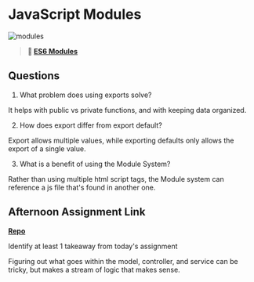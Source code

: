 # JavaScript Modules

![modules](https://bcw.blob.core.windows.net/public/img/1015719031845190)

> **📖 [ES6 Modules](https://codeworksacademy.com/fs-student-guide/resources/wk3/01-Modules)**

## Questions

1. What problem does using exports solve?

  It helps with public vs private functions, and with keeping data organized.

2. How does export differ from export default?

  Export allows multiple values, while exporting defaults only allows the export of a single value.

3. What is a benefit of using the Module System?

  Rather than using multiple html script tags, the Module system can reference a js file that's found in another one.

## Afternoon Assignment Link

**[Repo](https://github.com/LizMadsen/<ASSIGNMENT_REPO>)**

Identify at least 1 takeaway from today's assignment

  Figuring out what goes within the model, controller, and service can be tricky, but makes a stream of logic that makes sense.